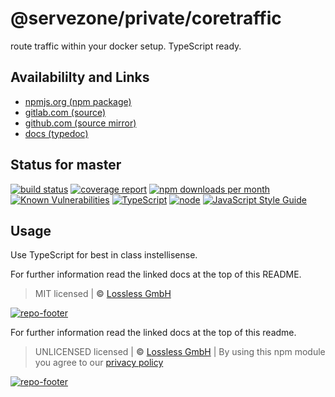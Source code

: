 # @servezone/private/coretraffic
route traffic within your docker setup. TypeScript ready.

## Availabililty and Links
* [npmjs.org (npm package)](https://www.npmjs.com/package/@servezone_private/coretraffic)
* [gitlab.com (source)](https://gitlab.com/servezone/private/coretraffic)
* [github.com (source mirror)](https://github.com/servezone/private/coretraffic)
* [docs (typedoc)](https://servezone/private.gitlab.io/coretraffic/)

## Status for master
[![build status](https://gitlab.com/servezone/private/coretraffic/badges/master/build.svg)](https://gitlab.com/servezone/private/coretraffic/commits/master)
[![coverage report](https://gitlab.com/servezone/private/coretraffic/badges/master/coverage.svg)](https://gitlab.com/servezone/private/coretraffic/commits/master)
[![npm downloads per month](https://img.shields.io/npm/dm/@servezone_private/coretraffic.svg)](https://www.npmjs.com/package/@servezone_private/coretraffic)
[![Known Vulnerabilities](https://snyk.io/test/npm/@servezone_private/coretraffic/badge.svg)](https://snyk.io/test/npm/@servezone_private/coretraffic)
[![TypeScript](https://img.shields.io/badge/TypeScript->=%203.x-blue.svg)](https://nodejs.org/dist/latest-v10.x/docs/api/)
[![node](https://img.shields.io/badge/node->=%2010.x.x-blue.svg)](https://nodejs.org/dist/latest-v10.x/docs/api/)
[![JavaScript Style Guide](https://img.shields.io/badge/code%20style-prettier-ff69b4.svg)](https://prettier.io/)

## Usage

Use TypeScript for best in class instellisense.

For further information read the linked docs at the top of this README.

> MIT licensed | **&copy;** [Lossless GmbH](https://lossless.gmbh)

[![repo-footer](https://servezone.gitlab.io/assets/repo-footer.svg)](https://push.rocks)

For further information read the linked docs at the top of this readme.

> UNLICENSED licensed | **&copy;** [Lossless GmbH](https://lossless.gmbh)
| By using this npm module you agree to our [privacy policy](https://lossless.gmbH/privacy.html)

[![repo-footer](https://servezone/private.gitlab.io/assets/repo-footer.svg)](https://maintainedby.lossless.com)
